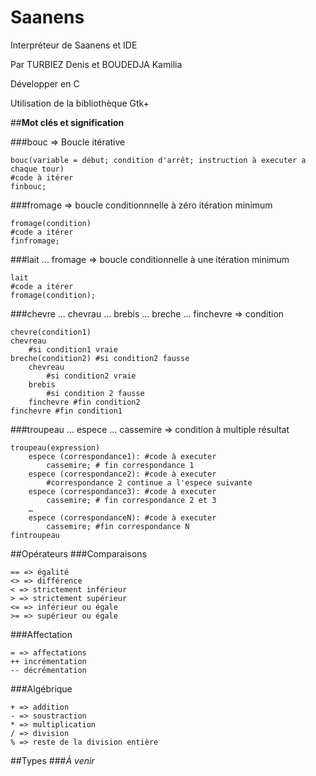 Saanens
=
Interpréteur de Saanens et IDE

Par TURBIEZ Denis et BOUDEDJA Kamilia

Développer en C

Utilisation de la bibliothèque Gtk+

##**Mot clés et signification**

###bouc => Boucle itérative
```
bouc(variable = début; condition d'arrêt; instruction à executer a chaque tour)
#code à itérer
finbouc;
```

###fromage => boucle conditionnnelle à zéro itération minimum
```
fromage(condition)
#code a itérer
finfromage;
```

###lait … fromage => boucle conditionnelle à une itération minimum
```
lait
#code a itérer
fromage(condition);
```

###chevre … chevrau … brebis … breche … finchevre => condition
```
chevre(condition1)
chevreau
    #si condition1 vraie
breche(condition2) #si condition2 fausse
    chevreau
        #si condition2 vraie
    brebis
        #si condition 2 fausse
    finchevre #fin condition2
finchevre #fin condition1
```

###troupeau … espece … cassemire => condition à multiple résultat
```
troupeau(expression)
    espece (correspondance1): #code à executer 
        cassemire; # fin correspondance 1
    espece (correspondance2): #code à executer
        #correspondance 2 continue a l'espece suivante 
    espece (correspondance3): #code à executer 
        cassemire; # fin correspondance 2 et 3
    …
    espece (correspondanceN): #code à executer
        cassemire; #fin correspondance N 
fintroupeau
```

##Opérateurs
###Comparaisons
```
== => égalité
<> => différence
< => strictement inférieur
> => strictement supérieur
<= => inférieur ou égale
>= => supérieur ou égale
```
###Affectation
```
= => affectations
++ incrémentation
-- décrémentation
```
###Algébrique
```
+ => addition
- => soustraction
* => multiplication
/ => division
% => reste de la division entière
```

##Types
###*À venir*